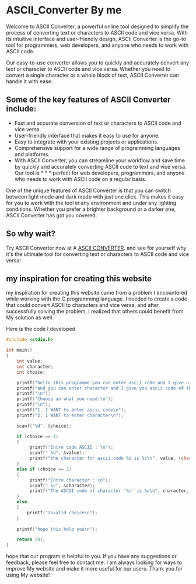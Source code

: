 # ASCII_Converter  By me 
Welcome to ASCII Converter, a powerful online tool designed to simplify the process of converting text or characters to ASCII code and vice versa. With its intuitive interface and user-friendly design, ASCII Converter is the go-to tool for programmers, web developers, and anyone who needs to work with ASCII code.

Our easy-to-use converter allows you to quickly and accurately convert any text or character to ASCII code and vice versa. Whether you need to convert a single character or a whole block of text, ASCII Converter can handle it with ease.


## Some of the key features of ASCII Converter include:

* Fast and accurate conversion of text or characters to ASCII code and vice versa.
* User-friendly interface that makes it easy to use for anyone.
* Easy to integrate with your existing projects or applications.
* Comprehensive support for a wide range of programming languages and platforms.
* With ASCII Converter, you can streamline your workflow and save time by quickly and accurately converting ASCII code to text and vice versa. Our tool is * * * perfect for web developers, programmers, and anyone who needs to work with ASCII code on a regular basis.

One of the unique features of ASCII Converter is that you can switch between light mode and dark mode with just one click. This makes it easy for you to work with the tool in any environment and under any lighting conditions. Whether you prefer a brighter background or a darker one, ASCII Converter has got you covered.

## So why wait?

Try ASCII Converter now at A [ASCII CONVERTER](https://www.asciiconverter.epizy.com). and see for yourself why it's the ultimate tool for converting text or characters to ASCII code and vice versa!

## my inspiration for creating this website
my inspiration for creating this website came from a problem I encountered while working with the C programming language. I needed to create a code that could convert ASCII to characters and vice versa, and after successfully solving the problem, I realized that others could benefit from My solution as well.

Here is the code I developed
```c
#include <stdio.h>

int main()
{
    int value;
    int character;
    int choice;

    printf("hello this programme you can enter ascii code and I give u char\n");
    printf("and you can enter character and I give you ascii code of this char\n");
    printf("\n");
    printf("Choose an what you need:\n");
    printf("\n");
    printf("1. I WANT to enter ascii code\n");
    printf("2. I WANT to enter character\n");

    scanf("%d", &choice);

    if (choice == 1)
    {
         printf("Entre code ASCII : \n");
         scanf(" %d", &value);
         printf("the character for ascii code %d is %c\n", value, (char)value);
    }
    else if (choice == 2)
    {
         printf("Entre character : \n");
         scanf(" %c", &character);
         printf("The ASCII code of character '%c' is %d\n", character, (int)character); 
    }
    else
    {
        printf("Invalid choice\n");
    }
    
    printf("hope this help you\n");

    return (0);
}
```

hope that our program is helpful to you. If you have any suggestions or feedback, please feel free to contact me. I am always looking for ways to improve My website and make it more useful for our users. Thank you for using My website!

